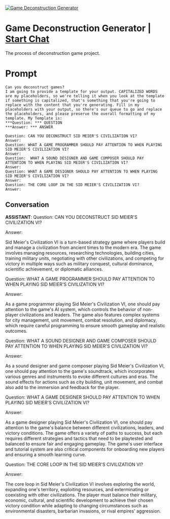 
[![Game Deconstruction Generator](https://flow-prompt-covers.s3.us-west-1.amazonaws.com/icon/futuristic/futu_9.png)](https://gptcall.net/chat.html?data=%7B%22contact%22%3A%7B%22id%22%3A%22vA2_pYAuwAVFpQXj5glMH%22%2C%22flow%22%3Atrue%7D%7D)
# Game Deconstruction Generator | [Start Chat](https://gptcall.net/chat.html?data=%7B%22contact%22%3A%7B%22id%22%3A%22vA2_pYAuwAVFpQXj5glMH%22%2C%22flow%22%3Atrue%7D%7D)
The process of deconstruction game project.

# Prompt

```
Can you deconstruct games?
I am going to provide a template for your output. CAPITALIZED WORDS are my placeholders, so we're telling it when you look at the template if something is capitalized, that's something that you're going to replace with the content that you're generating. Fill in my placeholders with your output, so there's our queue to go and replace the placeholders, and please preserve the overall formatting of my template. My Template is:
***Question: *** QUESTION
***Answer: *** ANSWER

Question: CAN YOU DECONSTRUCT SID MEIER'S CIVILIZATION VI?
Answer:
Question: WHAT A GAME PROGRAMMER SHOULD PAY ATTENTION TO WHEN PLAYING SID MEIER'S CIVILIZATION VI?
Answer:
Question:  WHAT A SOUND DESIGNER AND GAME COMPOSER SHOULD PAY ATTENTION TO WHEN PLAYING SID MEIER'S CIVILIZATION VI?
Answer:
Question: WHAT A GAME DESIGNER SHOULD PAY ATTENTION TO WHEN PLAYING SID MEIER'S CIVILIZATION VI?
Answer:
Question: THE CORE LOOP IN THE SID MEIER'S CIVILIZATION VI?
Answer:
```

## Conversation

**ASSISTANT**: Question: CAN YOU DECONSTRUCT SID MEIER'S CIVILIZATION VI?

Answer: 



Sid Meier's Civilization VI is a turn-based strategy game where players build and manage a civilization from ancient times to the modern era. The game involves managing resources, researching technologies, building cities, training military units, negotiating with other civilizations, and competing for victory in multiple ways such as military conquest, cultural dominance, scientific achievement, or diplomatic alliances.



Question: WHAT A GAME PROGRAMMER SHOULD PAY ATTENTION TO WHEN PLAYING SID MEIER'S CIVILIZATION VI?

Answer:



As a game programmer playing Sid Meier's Civilization VI, one should pay attention to the game's AI system, which controls the behavior of non-player civilizations and leaders. The game also features complex systems for city management, unit movement, combat resolution, and diplomacy, which require careful programming to ensure smooth gameplay and realistic outcomes.



Question:  WHAT A SOUND DESIGNER AND GAME COMPOSER SHOULD PAY ATTENTION TO WHEN PLAYING SID MEIER'S CIVILIZATION VI?

Answer:



As a sound designer and game composer playing Sid Meier's Civilization VI, one should pay attention to the game's soundtrack, which incorporates various genres and instruments to evoke different cultures and eras. The sound effects for actions such as city building, unit movement, and combat also add to the immersion and feedback for the player.



Question: WHAT A GAME DESIGNER SHOULD PAY ATTENTION TO WHEN PLAYING SID MEIER'S CIVILIZATION VI?

Answer:



As a game designer playing Sid Meier's Civilization VI, one should pay attention to the game's balance between different civilizations, leaders, and victory conditions. The game offers a variety of paths to success, but each requires different strategies and tactics that need to be playtested and balanced to ensure fair and engaging gameplay. The game's user interface and tutorial system are also critical components for onboarding new players and ensuring a smooth learning curve.



Question: THE CORE LOOP IN THE SID MEIER'S CIVILIZATION VI?

Answer:



The core loop in Sid Meier's Civilization VI involves exploring the world, expanding one's territory, exploiting resources, and exterminating or coexisting with other civilizations. The player must balance their military, economic, cultural, and scientific development to achieve their chosen victory condition while adapting to changing circumstances such as environmental disasters, barbarian invasions, or rival empires' aggression.



